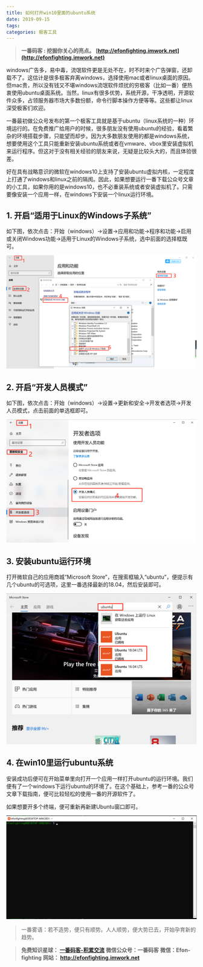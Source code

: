 ```yaml
---
title: 如何打开win10里面的ubuntu系统
date: 2019-09-15
tags: 
categories: 极客工具
---
```


> **一番码客 : 挖掘你关心的亮点。**
> **[http://efonfighting.imwork.net](http://efonfighting.imwork.net)**

windows广告多，易中毒，流氓软件更是无处不在，时不时来个广告弹窗，还卸载不了。这估计是很多极客弃离windows，选择使用mac或者linux桌面的原因。但mac贵，所以没有钱又不堪windows流氓软件烦扰的穷极客（比如一番）便热衷使用ubuntu桌面系统。当然，linux有很多优势，系统开源，干净透明，开源软件众多，占领服务器市场大多数份额，命令行脚本操作方便等等。这些都让linux深受极客们欢迎。

<!-- more -->

一番最初做公众号发布的第一个极客工具就是基于ubuntu（linux系统的一种）环境运行的。在免费推广给用户的时候，很多朋友没有使用ubuntu的经验，看着繁杂的环境搭载步骤，只能望而却步。因为大多数朋友使用的都是windows系统，想要使用这个工具只能重新安装ubuntu系统或者在vmware、vbox里安装虚拟机来运行程序。但这对于没有相关经验的朋友来说，无疑是比较头大的，而且体验很差。

好在具有战略意识的微软在windows10上支持了安装ubuntu虚拟内核，一定程度上打通了windows和linux之前的隔阂。因此，如果想要运行一番下载公众号文章的小工具，如果你用的是windows10，也不必重装系统或者安装虚拟机了。只需要像安装一个应用一样，在windows下安装一个linux运行环境。

## 1. 开启“适用于Linux的Windows子系统”

如下图，依次点击：开始（windows）→设置→应用和功能→程序和功能→启用或关闭Windows功能→适用于Linux的Windows子系统，选中前面的选择框既可。

<img src="2019-09-15-如何打开win10里面的ubuntu系统\zixitong.png" alt="1568044308426" style="zoom:50%;" />

## 2. 开启“开发人员模式”

如下图，依次点击：开始（windows）→设置→更新和安全→开发者选项→开发人员模式，点击前面的单选框即可。

<img src="2019-09-15-如何打开win10里面的ubuntu系统\zixitong1.png" alt="1568044308426" style="zoom:50%;" />

## 3. 安装ubuntu运行环境

打开微软自己的应用商城“Microsoft Store”，在搜索框输入“ubuntu”，便提示有几个ubuntu的可选项，这里一番选择最新的18.04，然后安装即可。

<img src="2019-09-15-如何打开win10里面的ubuntu系统\zixitong2.png" alt="1568044308426" style="zoom:50%;" />



## 4. 在win10里运行ubuntu系统

安装成功后便可在开始菜单里向打开一个应用一样打开ubuntu的运行环境。我们便有了一个windows下运行ubuntu的环境了。在这个基础上，参考一番的公众号文章下载指南，便可比较轻松的使用一番的开源软件了。

如果想要开多个终端，便可重新再新建Ubuntu窗口即可。

<img src="2019-09-15-如何打开win10里面的ubuntu系统\zixitong3.png" alt="1568044308426" style="zoom:50%;" />



> 一番雾语：若不造势，便只有顺势。人人顺势，便大势已去，开始孕育新的趋势。



> **免费知识星球： [一番码客-积累交流]([wwww](https://t.zsxq.com/NRVBURr))**
**微信公众号：一番码客**
**微信：Efon-fighting**
**网站： http://efonfighting.imwork.net**